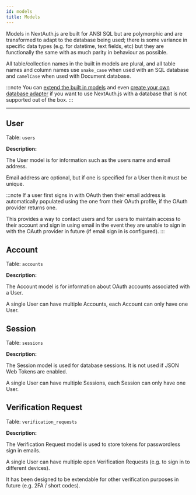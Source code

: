 ```yaml
---
id: models
title: Models
---
```


Models in NextAuth.js are built for ANSI SQL but are polymorphic and are transformed to adapt to the database being used; there is some variance in specific data types (e.g. for datetime, text fields, etc) but they are functionally the same with as much parity in behaviour as possible.

All table/collection names in the built in models are plural, and all table names and column names use `snake_case` when used with an SQL database and `camelCase` when used with Document database.

:::note
You can [extend the built in models](/tutorials/typeorm-custom-models) and even [create your own database adapter](/tutorials/creating-a-database-adapter) if you want to use NextAuth.js with a database that is not supported out of the box.
:::


---

## User

Table: `users`

**Description:**

The User model is for information such as the users name and email address.

Email address are optional, but if one is specified for a User then it must be unique.

:::note
If a user first signs in with OAuth then their email address is automatically populated using the one from their OAuth profile, if the OAuth provider returns one.

This provides a way to contact users and for users to maintain access to their account and sign in using email in the event they are unable to sign in with the OAuth provider in future (if email sign in is configured).
:::

## Account 

Table: `accounts`

**Description:**

The Account model is for information about OAuth accounts associated with a User.

A single User can have multiple Accounts, each Account can only have one User.

## Session

Table: `sessions`

**Description:**

The Session model is used for database sessions. It is not used if JSON Web Tokens are enabled.

A single User can have multiple Sessions, each Session can only have one User.

## Verification Request

Table: `verification_requests`

**Description:**

The Verification Request model is used to store tokens for passwordless sign in emails.

A single User can have multiple open Verification Requests (e.g. to sign in to different devices).

It has been designed to be extendable for other verification purposes in future (e.g. 2FA / short codes).